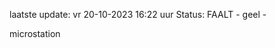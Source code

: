 laatste update: 
vr 20-10-2023 16:22   uur 
Status: FAALT - geel - 
<div class="service Y">microstation</div>